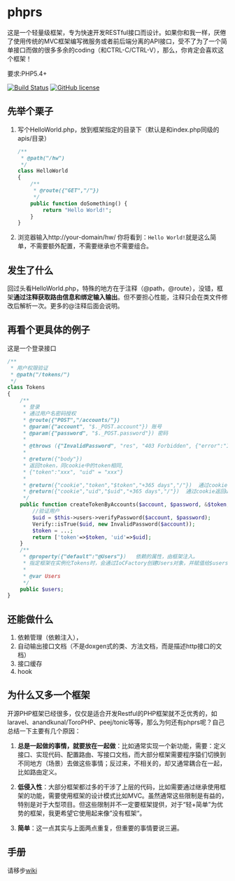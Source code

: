 # phprs
这是一个轻量级框架，专为快速开发RESTful接口而设计。如果你和我一样，厌倦了使用传统的MVC框架编写微服务或者前后端分离的API接口，受不了为了一个简单接口而做的很多多余的coding（和CTRL-C/CTRL-V），那么，你肯定会喜欢这个框架！


要求:PHP5.4+

[![Build Status](https://travis-ci.org/caoym/phprs-restful.svg)](https://travis-ci.org/caoym/phprs-restful)
[![GitHub license](https://img.shields.io/badge/license-MIT-blue.svg)](https://raw.githubusercontent.com/caoym/phprs-restful/master/LICENSE)
## 先举个栗子 
1. 写个HelloWorld.php，放到框架指定的目录下（默认是和index.php同级的apis/目录）

    ```PHP
    /**
     * @path("/hw")
     */
    class HelloWorld
    {
        /** 
         * @route({"GET","/"})
         */
        public function doSomething() {
            return "Hello World!";
        }
    }
    ```
2. 浏览器输入http://your-domain/hw/
    你将看到：`Hello World!`就是这么简单，不需要额外配置，不需要继承也不需要组合。

## 发生了什么
回过头看HelloWorld.php，特殊的地方在于注释（@path，@route），没错，框架**通过注释获取路由信息和绑定输入输出**。但不要担心性能，注释只会在类文件修改后解析一次。更多的@注释后面会说明。

## 再看个更具体的例子
这是一个登录接口
    
```PHP
/**
 * 用户权限验证
 * @path("/tokens/") 
 */
class Tokens
{ 
    /**
     * 登录
     * 通过用户名密码授权
     * @route({"POST","/accounts/"}) 
     * @param({"account", "$._POST.account"}) 账号
     * @param({"password", "$._POST.password"}) 密码
     * 
     * @throws ({"InvalidPassword", "res", "403 Forbidden", {"error":"InvalidPassword"} }) 用户名或密码无效
     * 
     * @return({"body"})    
     * 返回token，同cookie中的token相同,
     * {"token":"xxx", "uid" = "xxx"}
     *
     * @return({"cookie","token","$token","+365 days","/"})  通过cookie返回token
     * @return({"cookie","uid","$uid","+365 days","/"})  通过cookie返回uid
     */
    public function createTokenByAccounts($account, $password, &$token,&$uid){
        //验证用户
        $uid = $this->users->verifyPassword($account, $password);
        Verify::isTrue($uid, new InvalidPassword($account));
        $token = ...;
        return ['token'=>$token, 'uid'=>$uid];
    } 
    /**
     * @property({"default":"@Users"})   依赖的属性，由框架注入。
     * 指定框架在实例化Tokens时，会通过IoCFactory创建Users对象，并赋值给$users。
     *
     * @var Users
     */
    public $users;
}
```
## 还能做什么
1. 依赖管理（依赖注入），
2. 自动输出接口文档（不是doxgen式的类、方法文档，而是描述http接口的文档）
3. 接口缓存
4. hook

## 为什么又多一个框架
开源PHP框架已经很多，仅仅是适合开发Restful的PHP框架就不乏优秀的，如laravel、anandkunal/ToroPHP、peej/tonic等等，那么为何还有phprs呢？自己总结一下主要有几个原因：

1. **总是一起做的事情，就要放在一起做**：比如通常实现一个新功能，需要：定义接口、实现代码、配置路由、写接口文档，而大部分框架需要程序猿们切换到不同地方（场景）去做这些事情；反过来，不相关的，却又通常耦合在一起，比如路由定义。

2. **低侵入性**：大部分框架都过多的干涉了上层的代码，比如需要通过继承使用框架的功能，需要使用框架的设计模式比如MVC。虽然通常这些限制是有益的，特别是对于大型项目。但这些限制并不一定要框架提供，对于“轻+简单”为优势的框架，我更希望它使用起来像”没有框架“。

3. **简单**：这一点其实与上面两点重复，但重要的事情要说三遍。


## 手册

请移步[wiki](https://github.com/caoym/phprs-restful/wiki)
